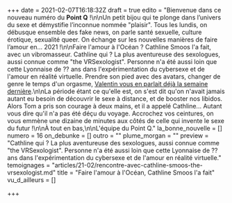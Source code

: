 +++
date = 2021-02-07T16:18:32Z
draft = true
edito = "Bienvenue dans ce nouveau numéro du **Point Q** !\n\nUn petit bijou qui te plonge dans l’univers du sexe et démystifie l’inconnue nommée \"plaisir\". Tous les lundis, on débusque ensemble des fake news, on parle santé sexuelle, culture érotique, sexualité queer. On échange sur les nouvelles manières de faire l’amour en... 2021 !\n\nFaire l'amour à l'Océan ? Cathline Smoos l'a fait, avec un vibromasseur. Cathline qui ? La plus aventureuse des sexologues, aussi connue comme \"the VRSexologist\". Personne n'a été aussi loin que cette Lyonnaise de ?? ans dans l'expérimentation du cybersexe et de l'amour en réalité virtuelle. Prendre son pied avec des avatars, changer de genre le temps d'un orgasme, [Valentin vous en parlait déjà la semaine dernière](https://lepointq.com/articles/21-02/voir-autrement-avec-un-casque-vr/).\n\nLa période étant ce qu'elle est, on s'est dit qu'on n'avait jamais autant eu besoin de découvrir le sexe à distance, et de booster nos libidos. Alors Tom a pris son courage à deux mains, et il a appelé Cathline... Autant vous dire qu'il n'a pas été déçu du voyage. Accrochez vos ceintures, on vous emmène une dizaine de minutes aux côtés de celle qui invente le sexe du futur !\n\nÀ tout en bas,\n\nL'équipe du Point Q."
la_bonne_nouvelle = []
numero = 16
on_debunke = []
outro = ""
plume_morgan = ""
preview = "Cathline qui ? La plus aventureuse des sexologues, aussi connue comme \"the VRSexologist\". Personne n'a été aussi loin que cette Lyonnaise de ?? ans dans l'expérimentation du cybersexe et de l'amour en réalité virtuelle."
temoignages = "articles/21-02/rencontre-avec-cathline-smoos-the-vrsexologist.md"
title = "Faire l'amour à l'Océan, Cathline Smoos l'a fait"
vu_d_ailleurs = []

+++
